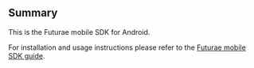 ## Summary

This is the Futurae mobile SDK for Android. 

For installation and usage instructions please refer to the [Futurae mobile SDK guide](https://www.futurae.com/docs/guide/futurae-sdks/mobile-sdk/).